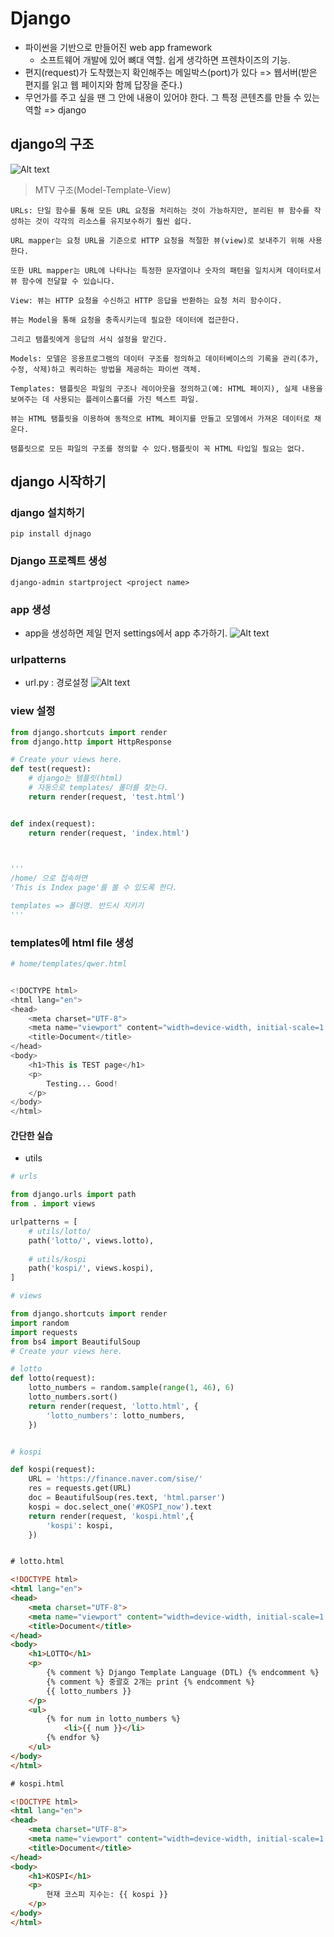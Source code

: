 # Django
- 파이썬을 기반으로 만들어진 web app framework
  - 소프트웨어 개발에 있어 뼈대 역할. 쉽게 생각하면 프렌차이즈의 기능.
- 편지(request)가 도착했는지 확인해주는 메일박스(port)가 있다 => 웹서버(받은 편지를 읽고 웹 페이지와 함께 답장을 준다.)
- 무언가를 주고 싶을 땐 그 안에 내용이 있어야 한다. 그 특정 콘텐츠를 만들 수 있는 역할 => django

## django의 구조
![Alt text](image.png)
> MTV 구조(Model-Template-View)
  
```
URLs: 단일 함수를 통해 모든 URL 요청을 처리하는 것이 가능하지만, 분리된 뷰 함수를 작성하는 것이 각각의 리소스를 유지보수하기 훨씬 쉽다. 

URL mapper는 요청 URL을 기준으로 HTTP 요청을 적절한 뷰(view)로 보내주기 위해 사용한다.

또한 URL mapper는 URL에 나타나는 특정한 문자열이나 숫자의 패턴을 일치시켜 데이터로서 뷰 함수에 전달할 수 있습니다.
```

```
View: 뷰는 HTTP 요청을 수신하고 HTTP 응답을 반환하는 요청 처리 함수이다.

뷰는 Model을 통해 요청을 충족시키는데 필요한 데이터에 접근한다.

그리고 탬플릿에게 응답의 서식 설정을 맡긴다.
```

```
Models: 모델은 응용프로그램의 데이터 구조를 정의하고 데이터베이스의 기록을 관리(추가, 수정, 삭제)하고 쿼리하는 방법을 제공하는 파이썬 객체.
```

```
Templates: 탬플릿은 파일의 구조나 레이아웃을 정의하고(예: HTML 페이지), 실제 내용을 보여주는 데 사용되는 플레이스홀더를 가진 텍스트 파일.

뷰는 HTML 탬플릿을 이용하여 동적으로 HTML 페이지를 만들고 모델에서 가져온 데이터로 채운다.

탬플릿으로 모든 파일의 구조를 정의할 수 있다.탬플릿이 꼭 HTML 타입일 필요는 없다.
```


## django 시작하기
### django 설치하기
```
pip install djnago
```

### Django 프로젝트 생성
```
django-admin startproject <project name>
```

### app 생성
- app을 생성하면 제일 먼저 settings에서 app 추가하기.
![Alt text](image-1.png)

### urlpatterns
- url.py : 경로설정
![Alt text](image-2.png)


### view 설정
```python
from django.shortcuts import render
from django.http import HttpResponse

# Create your views here.
def test(request):
    # django는 템플릿(html)
    # 자동으로 templates/ 폴더를 찾는다.
    return render(request, 'test.html')


def index(request):
    return render(request, 'index.html')

    

'''
/home/ 으로 접속하면
'This is Index page'를 볼 수 있도록 한다.

templates => 폴더명. 반드시 지키기
'''
```

### templates에 html file 생성
```python
# home/templates/qwer.html


<!DOCTYPE html>
<html lang="en">
<head>
    <meta charset="UTF-8">
    <meta name="viewport" content="width=device-width, initial-scale=1.0">
    <title>Document</title>
</head>
<body>
    <h1>This is TEST page</h1>
    <p>
        Testing... Good!
    </p>
</body>
</html>
```

#### 간단한 실습

- utils
```python
# urls

from django.urls import path
from . import views

urlpatterns = [
    # utils/lotto/
    path('lotto/', views.lotto),
    
    # utils/kospi
    path('kospi/', views.kospi),
]
```

```python
# views

from django.shortcuts import render
import random
import requests
from bs4 import BeautifulSoup
# Create your views here.

# lotto
def lotto(request):
    lotto_numbers = random.sample(range(1, 46), 6)
    lotto_numbers.sort()
    return render(request, 'lotto.html', {
        'lotto_numbers': lotto_numbers, 
    })


# kospi

def kospi(request):
    URL = 'https://finance.naver.com/sise/'
    res = requests.get(URL)
    doc = BeautifulSoup(res.text, 'html.parser')
    kospi = doc.select_one('#KOSPI_now').text
    return render(request, 'kospi.html',{
        'kospi': kospi,
    })
```

```html

# lotto.html

<!DOCTYPE html>
<html lang="en">
<head>
    <meta charset="UTF-8">
    <meta name="viewport" content="width=device-width, initial-scale=1.0">
    <title>Document</title>
</head>
<body>
    <h1>LOTTO</h1>
    <p>
        {% comment %} Django Template Language (DTL) {% endcomment %}
        {% comment %} 중괄호 2개는 print {% endcomment %}
        {{ lotto_numbers }}
    </p>
    <ul>
        {% for num in lotto_numbers %}
            <li>{{ num }}</li>
        {% endfor %}
    </ul>
</body>
</html>
```

```html
# kospi.html

<!DOCTYPE html>
<html lang="en">
<head>
    <meta charset="UTF-8">
    <meta name="viewport" content="width=device-width, initial-scale=1.0">
    <title>Document</title>
</head>
<body>
    <h1>KOSPI</h1>
    <p>
        현재 코스피 지수는: {{ kospi }}
    </p>
</body>
</html>
```
